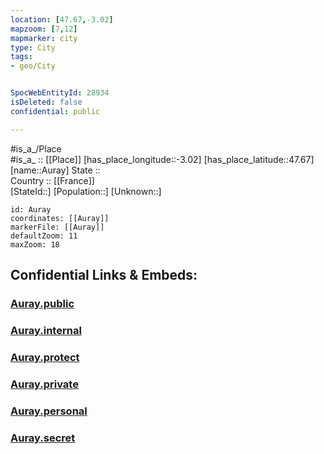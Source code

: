 ```yaml
---
location: [47.67,-3.02] 
mapzoom: [7,12] 
mapmarker: city 
type: City
tags:
- geo/City


SpocWebEntityId: 28934
isDeleted: false
confidential: public

---
```

#is_a_/Place  
#is_a_ :: [[Place]] 
[has_place_longitude::-3.02] 
[has_place_latitude::47.67] 
[name::Auray] 
State ::  
Country :: [[France]]  
[StateId::] 
[Population::] 
[Unknown::] 


```leaflet
id: Auray
coordinates: [[Auray]] 
markerFile: [[Auray]] 
defaultZoom: 11 
maxZoom: 18
```


## Confidential Links & Embeds: 

### [Auray.public](/_public/\Earth\Continent\Europe\Europe~West\France\regions~France\Bretagne\departments~Bretagne\Morbihan\communes~Morbihan\Lorient\cities~LorientAuray.public.md) 

### [Auray.internal](/_internal/\Earth\Continent\Europe\Europe~West\France\regions~France\Bretagne\departments~Bretagne\Morbihan\communes~Morbihan\Lorient\cities~LorientAuray.internal.md) 

### [Auray.protect](/_protect/\Earth\Continent\Europe\Europe~West\France\regions~France\Bretagne\departments~Bretagne\Morbihan\communes~Morbihan\Lorient\cities~LorientAuray.protect.md) 

### [Auray.private](/_private/\Earth\Continent\Europe\Europe~West\France\regions~France\Bretagne\departments~Bretagne\Morbihan\communes~Morbihan\Lorient\cities~LorientAuray.private.md) 

### [Auray.personal](/_personal/\Earth\Continent\Europe\Europe~West\France\regions~France\Bretagne\departments~Bretagne\Morbihan\communes~Morbihan\Lorient\cities~LorientAuray.personal.md) 

### [Auray.secret](/_secret/\Earth\Continent\Europe\Europe~West\France\regions~France\Bretagne\departments~Bretagne\Morbihan\communes~Morbihan\Lorient\cities~LorientAuray.secret.md)

